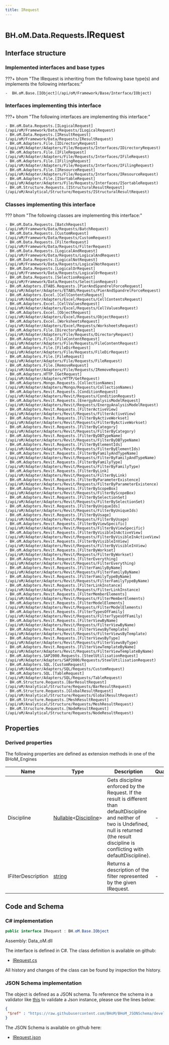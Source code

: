 ```yaml
---
title: IRequest
---
```


# <small>BH.oM.Data.Requests.</small>**IRequest**



## Interface structure

### Implemented interfaces and base types

???+ bhom "The IRequest is inheriting from the following base type(s) and implements the following interfaces:"

    -  BH.oM.Base.[IObject](/api/oM/Framework/Base/Interface/IObject)


### Interfaces implementing this interface

???+ bhom "The following interfaces are implementing this interface:"

    - BH.oM.Data.Requests.[ILogicalRequest](/api/oM/Framework/Data/Requests/ILogicalRequest)
    - BH.oM.Data.Requests.[IResultRequest](/api/oM/Framework/Data/Requests/IResultRequest)
    - BH.oM.Adapters.File.[IDirectoryRequest](/api/oM/Adapter/Adapters/File/Requests/Interfaces/IDirectoryRequest)
    - BH.oM.Adapters.File.[IFileRequest](/api/oM/Adapter/Adapters/File/Requests/Interfaces/IFileRequest)
    - BH.oM.Adapters.File.[IFilingRequest](/api/oM/Adapter/Adapters/File/Requests/Interfaces/IFilingRequest)
    - BH.oM.Adapters.File.[IResourceRequest](/api/oM/Adapter/Adapters/File/Requests/Interfaces/IResourceRequest)
    - BH.oM.Adapters.File.[ISortableRequest](/api/oM/Adapter/Adapters/File/Requests/Interfaces/ISortableRequest)
    - BH.oM.Structure.Requests.[IStructuralResultRequest](/api/oM/Analytical/Structure/Requests/IStructuralResultRequest)


### Classes implementing this interface

??? bhom "The following classes are implementing this interface:"

    - BH.oM.Data.Requests.[BatchRequest](/api/oM/Framework/Data/Requests/BatchRequest)
    - BH.oM.Data.Requests.[CustomRequest](/api/oM/Framework/Data/Requests/CustomRequest)
    - BH.oM.Data.Requests.[FilterRequest](/api/oM/Framework/Data/Requests/FilterRequest)
    - BH.oM.Data.Requests.[LogicalAndRequest](/api/oM/Framework/Data/Requests/LogicalAndRequest)
    - BH.oM.Data.Requests.[LogicalNotRequest](/api/oM/Framework/Data/Requests/LogicalNotRequest)
    - BH.oM.Data.Requests.[LogicalOrRequest](/api/oM/Framework/Data/Requests/LogicalOrRequest)
    - BH.oM.Data.Requests.[SelectionRequest](/api/oM/Framework/Data/Requests/SelectionRequest)
    - BH.oM.Adapters.ETABS.Requests.[PierAndSpandrelForceRequest](/api/oM/Adapter/Adapters/ETABS/Requests/PierAndSpandrelForceRequest)
    - BH.oM.Adapters.Excel.[CellContentsRequest](/api/oM/Adapter/Adapters/Excel/Requests/CellContentsRequest)
    - BH.oM.Adapters.Excel.[CellValuesRequest](/api/oM/Adapter/Adapters/Excel/Requests/CellValuesRequest)
    - BH.oM.Adapters.Excel.[ObjectRequest](/api/oM/Adapter/Adapters/Excel/Requests/ObjectRequest)
    - BH.oM.Adapters.Excel.[WorksheetsRequest](/api/oM/Adapter/Adapters/Excel/Requests/WorksheetsRequest)
    - BH.oM.Adapters.File.[DirectoryRequest](/api/oM/Adapter/Adapters/File/Requests/DirectoryRequest)
    - BH.oM.Adapters.File.[FileContentRequest](/api/oM/Adapter/Adapters/File/Requests/FileContentRequest)
    - BH.oM.Adapters.File.[FileDirRequest](/api/oM/Adapter/Adapters/File/Requests/FileDirRequest)
    - BH.oM.Adapters.File.[FileRequest](/api/oM/Adapter/Adapters/File/Requests/FileRequest)
    - BH.oM.Adapters.File.[RemoveRequest](/api/oM/Adapter/Adapters/File/Requests/IRemoveRequest)
    - BH.oM.Adapters.HTTP.[GetRequest](/api/oM/Adapter/Adapters/HTTP/GetRequest)
    - BH.oM.Adapters.Mongo.Requests.[CollectionNames](/api/oM/Adapter/Adapters/Mongo/Requests/CollectionNames)
    - BH.oM.Adapters.Revit.Requests.[ConditionRequest](/api/oM/Adapter/Adapters/Revit/Requests/ConditionRequest)
    - BH.oM.Adapters.Revit.Requests.[EnergyAnalysisModelRequest](/api/oM/Adapter/Adapters/Revit/Requests/EnergyAnalysisModelRequest)
    - BH.oM.Adapters.Revit.Requests.[FilterActiveView](/api/oM/Adapter/Adapters/Revit/Requests/FilterActiveView)
    - BH.oM.Adapters.Revit.Requests.[FilterByActiveWorkset](/api/oM/Adapter/Adapters/Revit/Requests/FilterByActiveWorkset)
    - BH.oM.Adapters.Revit.Requests.[FilterByCategory](/api/oM/Adapter/Adapters/Revit/Requests/FilterByCategory)
    - BH.oM.Adapters.Revit.Requests.[FilterByDBTypeName](/api/oM/Adapter/Adapters/Revit/Requests/FilterByDBTypeName)
    - BH.oM.Adapters.Revit.Requests.[FilterByElementIds](/api/oM/Adapter/Adapters/Revit/Requests/FilterByElementIds)
    - BH.oM.Adapters.Revit.Requests.[FilterByFamilyAndTypeName](/api/oM/Adapter/Adapters/Revit/Requests/FilterByFamilyAndTypeName)
    - BH.oM.Adapters.Revit.Requests.[FilterByFamilyType](/api/oM/Adapter/Adapters/Revit/Requests/FilterByFamilyType)
    - BH.oM.Adapters.Revit.Requests.[FilterByLink](/api/oM/Adapter/Adapters/Revit/Requests/FilterByLink)
    - BH.oM.Adapters.Revit.Requests.[FilterByParameterExistence](/api/oM/Adapter/Adapters/Revit/Requests/FilterByParameterExistence)
    - BH.oM.Adapters.Revit.Requests.[FilterByScopeBox](/api/oM/Adapter/Adapters/Revit/Requests/FilterByScopeBox)
    - BH.oM.Adapters.Revit.Requests.[FilterBySelectionSet](/api/oM/Adapter/Adapters/Revit/Requests/FilterBySelectionSet)
    - BH.oM.Adapters.Revit.Requests.[FilterByUniqueIds](/api/oM/Adapter/Adapters/Revit/Requests/FilterByUniqueIds)
    - BH.oM.Adapters.Revit.Requests.[FilterByUsage](/api/oM/Adapter/Adapters/Revit/Requests/FilterByUsage)
    - BH.oM.Adapters.Revit.Requests.[FilterByViewSpecific](/api/oM/Adapter/Adapters/Revit/Requests/FilterByViewSpecific)
    - BH.oM.Adapters.Revit.Requests.[FilterByVisibleInActiveView](/api/oM/Adapter/Adapters/Revit/Requests/FilterByVisibleInActiveView)
    - BH.oM.Adapters.Revit.Requests.[FilterByVisibleInView](/api/oM/Adapter/Adapters/Revit/Requests/FilterByVisibleInView)
    - BH.oM.Adapters.Revit.Requests.[FilterByWorkset](/api/oM/Adapter/Adapters/Revit/Requests/FilterByWorkset)
    - BH.oM.Adapters.Revit.Requests.[FilterEverything](/api/oM/Adapter/Adapters/Revit/Requests/FilterEverything)
    - BH.oM.Adapters.Revit.Requests.[FilterFamilyByName](/api/oM/Adapter/Adapters/Revit/Requests/FilterFamilyByName)
    - BH.oM.Adapters.Revit.Requests.[FilterFamilyTypeByName](/api/oM/Adapter/Adapters/Revit/Requests/FilterFamilyTypeByName)
    - BH.oM.Adapters.Revit.Requests.[FilterLinkInstance](/api/oM/Adapter/Adapters/Revit/Requests/FilterLinkInstance)
    - BH.oM.Adapters.Revit.Requests.[FilterMemberElements](/api/oM/Adapter/Adapters/Revit/Requests/FilterMemberElements)
    - BH.oM.Adapters.Revit.Requests.[FilterModelElements](/api/oM/Adapter/Adapters/Revit/Requests/FilterModelElements)
    - BH.oM.Adapters.Revit.Requests.[FilterTypesOfFamily](/api/oM/Adapter/Adapters/Revit/Requests/FilterTypesOfFamily)
    - BH.oM.Adapters.Revit.Requests.[FilterViewByName](/api/oM/Adapter/Adapters/Revit/Requests/FilterViewByName)
    - BH.oM.Adapters.Revit.Requests.[FilterViewsByTemplate](/api/oM/Adapter/Adapters/Revit/Requests/FilterViewsByTemplate)
    - BH.oM.Adapters.Revit.Requests.[FilterViewsByType](/api/oM/Adapter/Adapters/Revit/Requests/FilterViewsByType)
    - BH.oM.Adapters.Revit.Requests.[FilterViewTemplateByName](/api/oM/Adapter/Adapters/Revit/Requests/FilterViewTemplateByName)
    - BH.oM.Adapters.SAP2000.Requests.[SteelUtilisationRequest](/api/oM/Adapter/Adapters/SAP2000/Requests/SteelUtilisationRequest)
    - BH.oM.Adapters.SQL.[CustomRequest](/api/oM/Adapter/Adapters/SQL/Requests/CustomRequest)
    - BH.oM.Adapters.SQL.[TableRequest](/api/oM/Adapter/Adapters/SQL/Requests/TableRequest)
    - BH.oM.Structure.Requests.[BarResultRequest](/api/oM/Analytical/Structure/Requests/BarResultRequest)
    - BH.oM.Structure.Requests.[GlobalResultRequest](/api/oM/Analytical/Structure/Requests/GlobalResultRequest)
    - BH.oM.Structure.Requests.[MeshResultRequest](/api/oM/Analytical/Structure/Requests/MeshResultRequest)
    - BH.oM.Structure.Requests.[NodeResultRequest](/api/oM/Analytical/Structure/Requests/NodeResultRequest)


## Properties

### Derived properties

The following properties are defined as extension methods in one of the BHoM_Engines

| Name             | Type             | Description      | Quantity         | Engine           |
|------------------|------------------|------------------|------------------|------------------|
| Discipline | [Nullable](https://learn.microsoft.com/en-us/dotnet/api/System.Nullable-1?view=netstandard-2.0)&lt;[Discipline](/api/oM/Adapter/Adapters/Revit/Enums/Discipline)&gt; | Gets discipline enforced by the Request. If the result is different than defaultDiscipline and neither of two is Undefined, null is returned (the result discipline is conflicting with defaultDiscipline). | - | Revit_Engine |
| IFilterDescription | [string](https://learn.microsoft.com/en-us/dotnet/api/System.String?view=netstandard-2.0) | Returns a description of the filter represented by the given IRequest. | - | Revit_Engine |


## Code and Schema

### C# implementation

``` C# title="C#"
public interface IRequest : BH.oM.Base.IObject
```

Assembly: Data_oM.dll

The interface is defined in C#. The class definition is available on github:

- [IRequest.cs](https://github.com/BHoM/BHoM/blob/develop/Data_oM/Requests\IRequest.cs)

All history and changes of the class can be found by inspection the history.
### JSON Schema implementation

The object is defined as a JSON schema. To reference the schema in a validator like [this](https://www.jsonschemavalidator.net/) to validate a Json instance, please use the lines below:

``` json title="JSON Schema"
{
 "$ref" : "https://raw.githubusercontent.com/BHoM/BHoM_JSONSchema/develop/Data_oM/Requests/IRequest.json"
}
```

The JSON Schema is available on github here:

- [IRequest.json](https://github.com/BHoM/BHoM_JSONSchema/blob/develop/Data_oM/Requests/IRequest.json)
